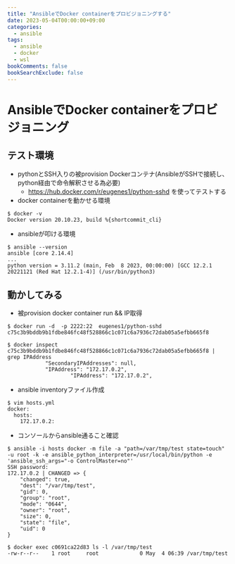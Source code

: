 ```yaml
---
title: "AnsibleでDocker containerをプロビジョニングする"
date: 2023-05-04T00:00:00+09:00
categories:
  - ansible
tags:
  - ansible
  - docker
  - wsl
bookComments: false
bookSearchExclude: false
---
```


# AnsibleでDocker containerをプロビジョニング
## テスト環境
- pythonとSSH入りの被provision Dockerコンテナ(AnsibleがSSHで接続し、python経由で命令解釈させる為必要)
  - https://hub.docker.com/r/eugenes1/python-sshd を使ってテストする
- docker containerを動かせる環境
```console
$ docker -v
Docker version 20.10.23, build %{shortcommit_cli}
```
- ansibleが叩ける環境
```
$ ansible --version
ansible [core 2.14.4]
...
python version = 3.11.2 (main, Feb  8 2023, 00:00:00) [GCC 12.2.1 20221121 (Red Hat 12.2.1-4)] (/usr/bin/python3)
```

## 動かしてみる
- 被provision docker container run && IP取得
```console
$ docker run -d  -p 2222:22  eugenes1/python-sshd
c75c3b9bddb9b1fdbe846fc48f528866c1c071c6a7936c72dab05a5efbb665f8

$ docker inspect c75c3b9bddb9b1fdbe846fc48f528866c1c071c6a7936c72dab05a5efbb665f8 | grep IPAddress
            "SecondaryIPAddresses": null,
            "IPAddress": "172.17.0.2",
                    "IPAddress": "172.17.0.2",

```

- ansible inventoryファイル作成
```console
$ vim hosts.yml
docker:
  hosts:
    172.17.0.2:
```

- コンソールからansible通ること確認
```console
$ ansible -i hosts docker -m file -a "path=/var/tmp/test state=touch" -u root -k -e ansible_python_interpreter=/usr/local/bin/python -e 'ansible_ssh_args="-o ControlMaster=no"'
SSH password: 
172.17.0.2 | CHANGED => {
    "changed": true,
    "dest": "/var/tmp/test",
    "gid": 0,
    "group": "root",
    "mode": "0644",
    "owner": "root",
    "size": 0,
    "state": "file",
    "uid": 0
}

$ docker exec c0691ca22d83 ls -l /var/tmp/test
-rw-r--r--    1 root     root             0 May  4 06:39 /var/tmp/test
```
